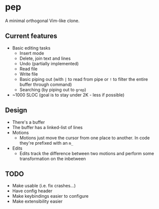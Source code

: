 # pep
A minimal orthogonal Vim-like clone.

## Current features
* Basic editing tasks
    * Insert mode
    * Delete, join text and lines
    * Undo (partially implemented)
    * Read file
    * Write file
    * Basic piping out (with `|` to read from pipe or `!` to filter the entire buffer through command)
    * Searching (by piping out to `grep`)
* ~1000 SLOC (goal is to stay under 2K - less if possible)

## Design
* There's a buffer
* The buffer has a linked-list of lines
* Motions
    * Motions just move the cursor from one place to another. In code they're prefixed with an `m_`
* Edits
    * Edits track the difference between two motions and perform some transformation on the inbetween

## TODO
* Make usable (i.e. fix crashes...)
* Have config header
* Make keybindings easier to configure
* Make extensibility easier
